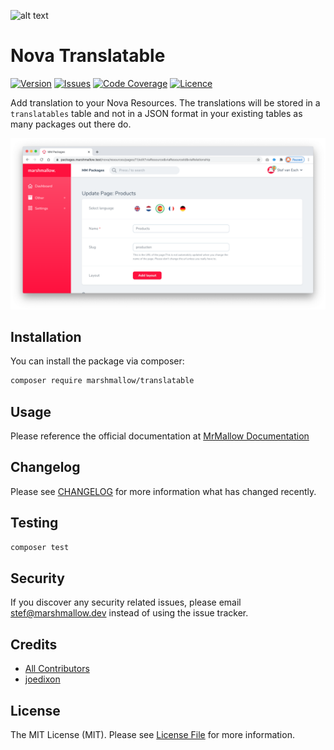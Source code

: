 ![alt text](https://marshmallow.dev/cdn/media/logo-red-237x46.png "marshmallow.")

# Nova Translatable
[![Version](https://img.shields.io/packagist/v/marshmallow/translatable)](https://github.com/marshmallow-packages/translatable)
[![Issues](https://img.shields.io/github/issues/marshmallow-packages/translatable)](https://github.com/marshmallow-packages/translatable)
[![Code Coverage](https://img.shields.io/badge/coverage-100%25-success)](https://github.com/marshmallow-packages/translatable)
[![Licence](https://img.shields.io/github/license/marshmallow-packages/translatable)](https://github.com/marshmallow-packages/translatable)

Add translation to your Nova Resources. The translations will be stored in a `translatables` table and not in a JSON format in your existing tables as many packages out there do.

<img src="https://raw.githubusercontent.com/marshmallow-packages/translatable/main/resources/screenshots/translatable.png"/>

## Installation

You can install the package via composer:
``` bash
composer require marshmallow/translatable
```

## Usage
Please reference the official documentation at [MrMallow Documentation](https://mrmallow.nl/packages/nova/translatable.html)

## Changelog

Please see [CHANGELOG](CHANGELOG.md) for more information what has changed recently.

## Testing

```bash
composer test
```

## Security

If you discover any security related issues, please email stef@marshmallow.dev instead of using the issue tracker.

## Credits

- [All Contributors](../../contributors)
- [joedixon](https://github.com/joedixon/laravel-translation)

## License

The MIT License (MIT). Please see [License File](LICENSE.md) for more information.
